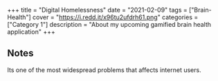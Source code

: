 +++
title = "Digital Homelessness"
date = "2021-02-09"
tags = ["Brain-Health"]
cover = "https://i.redd.it/x96tu2ufdrh61.png"
categories = ["Category 1"]
description = "About my upcoming gamified brain health application"
+++

## Notes

Its one of the most widespread problems that affects internet users.

